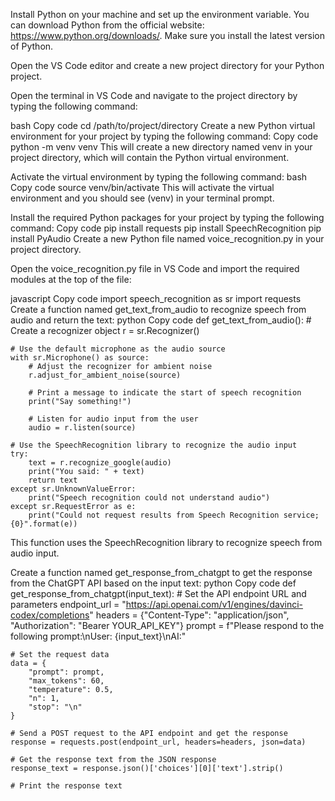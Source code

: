 Install Python on your machine and set up the environment variable. You can download Python from the official website: https://www.python.org/downloads/. Make sure you install the latest version of Python.

Open the VS Code editor and create a new project directory for your Python project.

Open the terminal in VS Code and navigate to the project directory by typing the following command:

bash
Copy code
cd /path/to/project/directory
Create a new Python virtual environment for your project by typing the following command:
Copy code
python -m venv venv
This will create a new directory named venv in your project directory, which will contain the Python virtual environment.

Activate the virtual environment by typing the following command:
bash
Copy code
source venv/bin/activate
This will activate the virtual environment and you should see (venv) in your terminal prompt.

Install the required Python packages for your project by typing the following command:
Copy code
pip install requests
pip install SpeechRecognition
pip install PyAudio
Create a new Python file named voice_recognition.py in your project directory.

Open the voice_recognition.py file in VS Code and import the required modules at the top of the file:

javascript
Copy code
import speech_recognition as sr
import requests
Create a function named get_text_from_audio to recognize speech from audio and return the text:
python
Copy code
def get_text_from_audio():
    # Create a recognizer object
    r = sr.Recognizer()
    
    # Use the default microphone as the audio source
    with sr.Microphone() as source:
        # Adjust the recognizer for ambient noise
        r.adjust_for_ambient_noise(source)
        
        # Print a message to indicate the start of speech recognition
        print("Say something!")
        
        # Listen for audio input from the user
        audio = r.listen(source)
        
    # Use the SpeechRecognition library to recognize the audio input
    try:
        text = r.recognize_google(audio)
        print("You said: " + text)
        return text
    except sr.UnknownValueError:
        print("Speech recognition could not understand audio")
    except sr.RequestError as e:
        print("Could not request results from Speech Recognition service; {0}".format(e))
This function uses the SpeechRecognition library to recognize speech from audio input.

Create a function named get_response_from_chatgpt to get the response from the ChatGPT API based on the input text:
python
Copy code
def get_response_from_chatgpt(input_text):
    # Set the API endpoint URL and parameters
    endpoint_url = "https://api.openai.com/v1/engines/davinci-codex/completions"
    headers = {"Content-Type": "application/json",
               "Authorization": "Bearer YOUR_API_KEY"}
    prompt = f"Please respond to the following prompt:\nUser: {input_text}\nAI:"

    # Set the request data
    data = {
        "prompt": prompt,
        "max_tokens": 60,
        "temperature": 0.5,
        "n": 1,
        "stop": "\n"
    }

    # Send a POST request to the API endpoint and get the response
    response = requests.post(endpoint_url, headers=headers, json=data)
    
    # Get the response text from the JSON response
    response_text = response.json()['choices'][0]['text'].strip()
    
    # Print the response text



